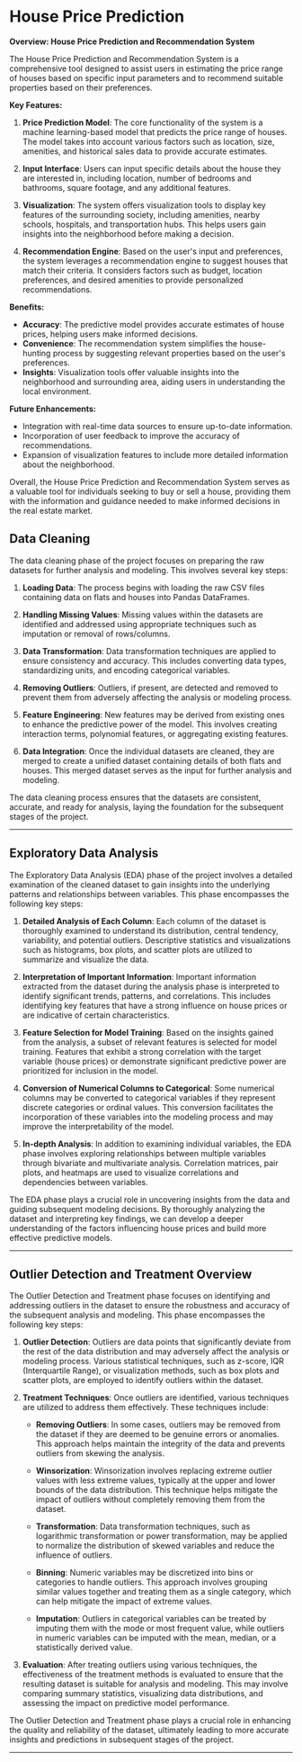 # House Price Prediction

**Overview: House Price Prediction and Recommendation System**

The House Price Prediction and Recommendation System is a comprehensive tool designed to assist users in estimating the price range of houses based on specific input parameters and to recommend suitable properties based on their preferences. 

**Key Features:**

1. **Price Prediction Model**: The core functionality of the system is a machine learning-based model that predicts the price range of houses. The model takes into account various factors such as location, size, amenities, and historical sales data to provide accurate estimates.

2. **Input Interface**: Users can input specific details about the house they are interested in, including location, number of bedrooms and bathrooms, square footage, and any additional features. 

3. **Visualization**: The system offers visualization tools to display key features of the surrounding society, including amenities, nearby schools, hospitals, and transportation hubs. This helps users gain insights into the neighborhood before making a decision.

4. **Recommendation Engine**: Based on the user's input and preferences, the system leverages a recommendation engine to suggest houses that match their criteria. It considers factors such as budget, location preferences, and desired amenities to provide personalized recommendations.

**Benefits:**

- **Accuracy**: The predictive model provides accurate estimates of house prices, helping users make informed decisions.
- **Convenience**: The recommendation system simplifies the house-hunting process by suggesting relevant properties based on the user's preferences.
- **Insights**: Visualization tools offer valuable insights into the neighborhood and surrounding area, aiding users in understanding the local environment.

**Future Enhancements:**

- Integration with real-time data sources to ensure up-to-date information.
- Incorporation of user feedback to improve the accuracy of recommendations.
- Expansion of visualization features to include more detailed information about the neighborhood.

Overall, the House Price Prediction and Recommendation System serves as a valuable tool for individuals seeking to buy or sell a house, providing them with the information and guidance needed to make informed decisions in the real estate market.


## Data Cleaning 

The data cleaning phase of the project focuses on preparing the raw datasets for further analysis and modeling. This involves several key steps:

1. **Loading Data**: The process begins with loading the raw CSV files containing data on flats and houses into Pandas DataFrames.

2. **Handling Missing Values**: Missing values within the datasets are identified and addressed using appropriate techniques such as imputation or removal of rows/columns.

3. **Data Transformation**: Data transformation techniques are applied to ensure consistency and accuracy. This includes converting data types, standardizing units, and encoding categorical variables.

4. **Removing Outliers**: Outliers, if present, are detected and removed to prevent them from adversely affecting the analysis or modeling process.

5. **Feature Engineering**: New features may be derived from existing ones to enhance the predictive power of the model. This involves creating interaction terms, polynomial features, or aggregating existing features.

6. **Data Integration**: Once the individual datasets are cleaned, they are merged to create a unified dataset containing details of both flats and houses. This merged dataset serves as the input for further analysis and modeling.

The data cleaning process ensures that the datasets are consistent, accurate, and ready for analysis, laying the foundation for the subsequent stages of the project.

--- 


## Exploratory Data Analysis 

The Exploratory Data Analysis (EDA) phase of the project involves a detailed examination of the cleaned dataset to gain insights into the underlying patterns and relationships between variables. This phase encompasses the following key steps:

1. **Detailed Analysis of Each Column**: Each column of the dataset is thoroughly examined to understand its distribution, central tendency, variability, and potential outliers. Descriptive statistics and visualizations such as histograms, box plots, and scatter plots are utilized to summarize and visualize the data.

2. **Interpretation of Important Information**: Important information extracted from the dataset during the analysis phase is interpreted to identify significant trends, patterns, and correlations. This includes identifying key features that have a strong influence on house prices or are indicative of certain characteristics.

3. **Feature Selection for Model Training**: Based on the insights gained from the analysis, a subset of relevant features is selected for model training. Features that exhibit a strong correlation with the target variable (house prices) or demonstrate significant predictive power are prioritized for inclusion in the model.

4. **Conversion of Numerical Columns to Categorical**: Some numerical columns may be converted to categorical variables if they represent discrete categories or ordinal values. This conversion facilitates the incorporation of these variables into the modeling process and may improve the interpretability of the model.

5. **In-depth Analysis**: In addition to examining individual variables, the EDA phase involves exploring relationships between multiple variables through bivariate and multivariate analysis. Correlation matrices, pair plots, and heatmaps are used to visualize correlations and dependencies between variables.

The EDA phase plays a crucial role in uncovering insights from the data and guiding subsequent modeling decisions. By thoroughly analyzing the dataset and interpreting key findings, we can develop a deeper understanding of the factors influencing house prices and build more effective predictive models.


---

## Outlier Detection and Treatment Overview

The Outlier Detection and Treatment phase focuses on identifying and addressing outliers in the dataset to ensure the robustness and accuracy of the subsequent analysis and modeling. This phase encompasses the following key steps:

1. **Outlier Detection**: Outliers are data points that significantly deviate from the rest of the data distribution and may adversely affect the analysis or modeling process. Various statistical techniques, such as z-score, IQR (Interquartile Range), or visualization methods, such as box plots and scatter plots, are employed to identify outliers within the dataset.

2. **Treatment Techniques**: Once outliers are identified, various techniques are utilized to address them effectively. These techniques include:

   - **Removing Outliers**: In some cases, outliers may be removed from the dataset if they are deemed to be genuine errors or anomalies. This approach helps maintain the integrity of the data and prevents outliers from skewing the analysis.
   
   - **Winsorization**: Winsorization involves replacing extreme outlier values with less extreme values, typically at the upper and lower bounds of the data distribution. This technique helps mitigate the impact of outliers without completely removing them from the dataset.
   
   - **Transformation**: Data transformation techniques, such as logarithmic transformation or power transformation, may be applied to normalize the distribution of skewed variables and reduce the influence of outliers.
   
   - **Binning**: Numeric variables may be discretized into bins or categories to handle outliers. This approach involves grouping similar values together and treating them as a single category, which can help mitigate the impact of extreme values.
   
   - **Imputation**: Outliers in categorical variables can be treated by imputing them with the mode or most frequent value, while outliers in numeric variables can be imputed with the mean, median, or a statistically derived value.

3. **Evaluation**: After treating outliers using various techniques, the effectiveness of the treatment methods is evaluated to ensure that the resulting dataset is suitable for analysis and modeling. This may involve comparing summary statistics, visualizing data distributions, and assessing the impact on predictive model performance.

The Outlier Detection and Treatment phase plays a crucial role in enhancing the quality and reliability of the dataset, ultimately leading to more accurate insights and predictions in subsequent stages of the project.

---


 
